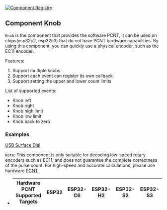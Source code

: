 [![Component Registry](https://components.espressif.com/components/espressif/knob/badge.svg)](https://components.espressif.com/components/espressif/knob)

## Component Knob

`Knob` is the component that provides the software PCNT, it can be used on chips(esp32c2, esp32c3) that do not have PCNT hardware capabilities. By using this component, you can quickly use a physical encoder, such as the EC11 encoder.

Features:

1. Support multiple knobs
2. Support each event can register its own callback
3. Support setting the upper and lower count limits

List of supported events:

 * Knob left
 * Knob right
 * Knob high limit
 * Knob low limit
 * Knob back to zero

### Examples

[USB Surface Dial](https://github.com/espressif/esp-iot-solution/tree/master/examples/usb/device/usb_surface_dial)


`Note`: This component is only suitable for decoding low-speed rotary encoders such as EC11, and does not guarantee the complete correctness of the pulse count. For high-speed and accurate calculations, please use hardware [PCNT](https://docs.espressif.com/projects/esp-idf/zh_CN/latest/esp32/api-reference/peripherals/pcnt.html?highlight=pcnt)

* | Hardware PCNT Supported Targets | ESP32 | ESP32-C6 | ESP32-H2 | ESP32-S2 | ESP32-S3 |
  | ------------------------------- | ----- | -------- | -------- | -------- | -------- |